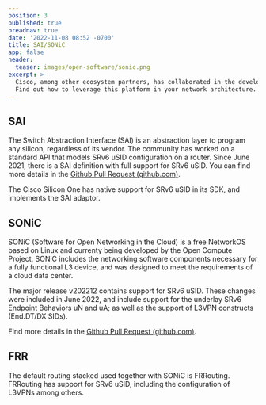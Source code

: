 ```yaml
---
position: 3
published: true
breadnav: true
date: '2022-11-08 08:52 -0700'
title: SAI/SONiC
app: false
header:
  teaser: images/open-software/sonic.png
excerpt: >-
  Cisco, among other ecosystem partners, has collaborated in the development of the SRv6 uSID implementation in SONiC/SAI.
  Find out how to leverage this platform in your network architecture.
---
```


## SAI

The Switch Abstraction Interface (SAI) is an abstraction layer to program any silicon, regardless of its vendor. The community has worked on a standard API that models SRv6 uSID configuration on a router.
Since June 2021, there is a SAI definition with full support for SRv6 uSID. You can find more details in the [Github Pull Request (github.com)](https://github.com/opencomputeproject/SAI/pull/1231).

The Cisco Silicon One has native support for SRv6 uSID in its SDK, and implements the SAI adaptor.

## SONiC

SONiC (Software for Open Networking in the Cloud) is a free NetworkOS based on Linux and currenty being developed by the Open Compute Project. SONiC includes the networking software components necessary for a fully functional L3 device, and was designed to meet the requirements of a cloud data center.

The major release v202212 contains support for SRv6 uSID. These changes were included in June 2022, and include support for the underlay SRv6 Endpoint Behaviors uN and uA; as well as the support of L3VPN constructs (End.DT/DX SIDs). 

Find more details in the [Github Pull Request (github.com)](https://github.com/sonic-net/sonic-swss/pull/2335).

## FRR

The default routing stacked used together with SONiC is FRRouting. FRRouting has support for SRv6 uSID, including the configuration of L3VPNs among others. 
